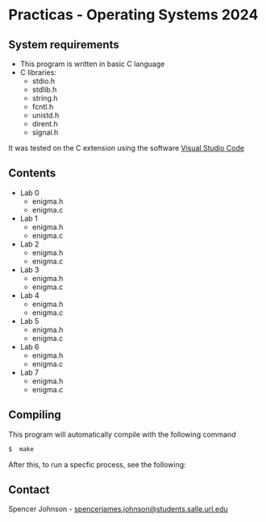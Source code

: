 # Practicas - Operating Systems 2024


## System requirements

* This program is written in basic C language
* C libraries:
	* stdio.h 
	* stdlib.h
	* string.h
	* fcntl.h
	* unistd.h
	* dirent.h
	* signal.h

It was tested on the C extension using the software [Visual Studio Code](https://code.visualstudio.com)

## Contents

* Lab 0 
    * enigma.h
    * enigma.c
* Lab 1 
    * enigma.h
    * enigma.c
* Lab 2 
    * enigma.h
    * enigma.c
* Lab 3 
    * enigma.h
    * enigma.c
* Lab 4 
    * enigma.h
    * enigma.c
* Lab 5 
    * enigma.h
    * enigma.c
* Lab 6 
    * enigma.h
    * enigma.c
* Lab 7 
    * enigma.h
    * enigma.c


## Compiling 

This program will automatically compile with the following command

```bash
$  make
```
After this, to run a specfic process, see the following: 


## Contact

Spencer Johnson - spencerjames.johnson@students.salle.url.edu
